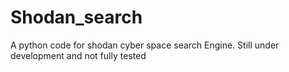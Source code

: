 # Shodan_search
A python code for shodan cyber space search Engine.
Still under development and not fully tested
